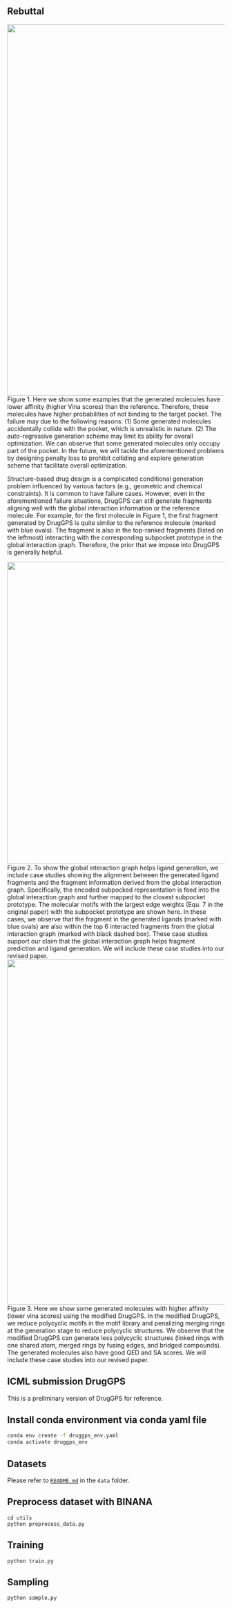## Rebuttal
<div align=center><img src="https://github.com/zaixizhang/DrugGPS/blob/main/rebuttal/failure.png" width="860"/></div>
Figure 1. Here we show some examples that the generated molecules have lower affinity (higher Vina scores) than the reference. Therefore, these molecules have higher probabilities of not binding to the target pocket. The failure may due to the following reasons: (1) Some generated molecules accidentally collide with the pocket, which is unrealistic in nature. (2) The auto-regressive generation scheme may limit its ability for overall optimization. We can observe that some generated molecules only occupy part of the pocket. In the future, we will tackle the aforementioned problems by designing penalty loss to prohibit colliding and explore generation scheme that facilitate overall optimization. 

Structure-based drug design is a complicated conditional generation problem influenced by various factors (e.g., geometric and chemical constraints). It is common to have failure cases. However, even in the aforementioned failure situations, DrugGPS can still generate fragments aligning well with the global interaction information or the reference molecule. For example, for the first molecule in Figure 1, the first fragment generated by DrugGPS is quite similar to the reference molecule (marked with blue ovals). The fragment is also in the top-ranked fragments (listed on the leftmost) interacting with the corresponding subpocket prototype in the global interaction graph. Therefore, the prior that we impose into DrugGPS is generally helpful. 

<div align=center><img src="https://github.com/zaixizhang/DrugGPS/blob/main/rebuttal/case.png" width="700"/></div>
Figure 2. To show the global interaction graph helps ligand generation, we include case studies showing the alignment between the generated ligand fragments and the fragment information derived from the global interaction graph. Specifically, the encoded subpocked representation is feed into the global interaction graph and further mapped to the closest subpocket prototype. The molecular motifs with the largest edge weights (Equ. 7 in the original paper) with the subpocket prototype are shown here. In these cases, we observe that the fragment in the generated ligands (marked with blue ovals) are also within the top 6 interacted fragments from the global interaction graph (marked with black dashed box). These case studies support our claim that the global interaction graph helps fragment prediction and ligand generation. We will include these case studies into our revised paper.

<div align=center><img src="https://github.com/zaixizhang/DrugGPS/blob/main/rebuttal/monocyclic.png" width="800"/></div>
Figure 3. Here we show some generated molecules with higher affinity (lower vina scores) using the modified DrugGPS. In the modified DrugGPS, we reduce polycyclic motifs in the motif library and penalizing merging rings at the generation stage to reduce polycyclic structures. We observe that the modified DrugGPS can generate less polycyclic structures (linked rings with one shared atom, merged rings by fusing edges, and bridged compounds). The generated molecules also have good QED and SA scores. We will include these case studies into our revised paper.

## ICML submission DrugGPS

This is a preliminary version of DrugGPS for reference. 
## Install conda environment via conda yaml file
```bash
conda env create -f druggps_env.yaml
conda activate druggps_env
```

## Datasets
Please refer to [`README.md`](./data/README.md) in the `data` folder.

## Preprocess dataset with BINANA
```
cd utils
python preprocess_data.py
```

## Training

```
python train.py
```

## Sampling

```
python sample.py
```

